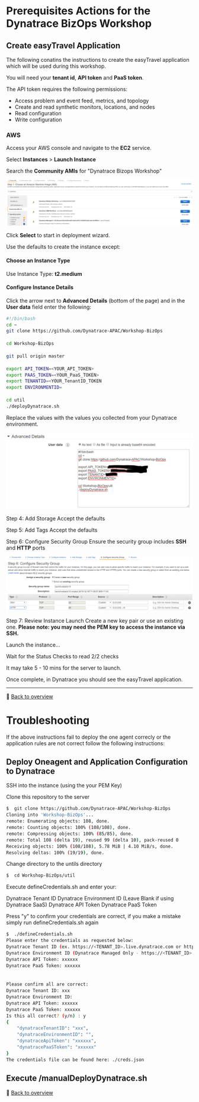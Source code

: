 # Prerequisites Actions for the Dynatrace BizOps Workshop 

## Create easyTravel Application

The following conatins the instructions to create the easyTravel application which will be used during this workshop.

You will need your **tenant id**, **API token** and **PaaS token**.

The API token requires the following permissions: 
- Access problem and event feed, metrics, and topology
- Create and read synthetic monitors, locations, and nodes
- Read configuration
- Write configuration

### AWS

Access your AWS console and navigate to the **EC2** service.

Select **Instances** > **Launch Instance**

Search the **Community AMIs** for "Dynatrace Bizops Workshop"

![Deploy](/img/pre-publicami.png)

Click **Select** to start in deployment wizard.

Use the defaults to create the instance except:

#### Choose an Instance Type

Use Instance Type: **t2.medium**

#### Configure Instance Details

Click the arrow next to **Advanced Details** (bottom of the page) and in the **User data** field enter the following:
```bash
#!/bin/bash
cd ~
git clone https://github.com/Dynatrace-APAC/Workshop-BizOps

cd Workshop-BizOps

git pull origin master

export API_TOKEN=<YOUR_API_TOKEN>
export PAAS_TOKEN=<YOUR_PaaS_TOKEN>
export TENANTID=<YOUR_TenantID_TOKEN
export ENVIRONMENTID=

cd util
./deployDynatrace.sh


```
Replace the values with the values you collected from your Dynatrace environment.

![AWS Userdata](/img/aws_userdata.PNG)

Step 4: Add Storage
Accept the defaults

Step 5: Add Tags
Accept the defaults

Step 6: Configure Security Group
Ensure the security group includes **SSH** and **HTTP** ports

![Deploy](/img/pre-securitygroup.png)

Step 7: Review Instance Launch
Create a new key pair or use an existing one. **Please note: you may need the PEM key to access the instance via SSH.**

Launch the instance...

Wait for the Status Checks to read 2/2 checks 

It may take 5 - 10 mins for the server to launch.

Once complete, in Dynatrace you should see the easyTravel application.

---
:arrow_up_small: [Back to overview](/README.md)

# Troubleshooting

If the above instructions fail to deploy the one agent correcly or the application rules are not correct follow the following instructions:

## Deploy Oneagent and Application Configuration to Dynatrace 

SSH into the instance (using the your PEM Key)

Clone this repository to the server

```bash
$  git clone https://github.com/Dynatrace-APAC/Workshop-BizOps
Cloning into 'Workshop-BizOps'...
remote: Enumerating objects: 108, done.
remote: Counting objects: 100% (108/108), done.
remote: Compressing objects: 100% (85/85), done.
remote: Total 108 (delta 19), reused 99 (delta 10), pack-reused 0
Receiving objects: 100% (108/108), 5.78 MiB | 4.10 MiB/s, done.
Resolving deltas: 100% (19/19), done.

```
Change directory to the untils directory
```bash
$  cd Workshop-BizOps/util
```

Execute defineCredentials.sh and enter your:

Dynatrace Tenant ID
Dynatrace Environment ID (Leave Blank if using Dynatrace SaaS)
Dynatrace API Token
Dynatrace PaaS Token

Press "y" to confirm your credentials are correct, if you make a mistake simply run defineCredentials.sh again

```bash
$  ./defineCredentials.sh
Please enter the credentials as requested below:
Dynatrace Tenant ID (ex. https://<TENANT_ID>.live.dynatrace.com or https://<TENANT_ID>.dynatrace-managed.com): xxx
Dynatrace Environment ID (Dynatrace Managed Only - https://<TENANT_ID>.dynatrace-managed.com/e/<ENVIRONMENT_ID>):
Dynatrace API Token: xxxxxx
Dynatrace PaaS Token: xxxxxx


Please confirm all are correct:
Dynatrace Tenant ID: xxx
Dynatrace Environment ID:
Dynatrace API Token: xxxxxx
Dynatrace PaaS Token: xxxxxx
Is this all correct? (y/n) : y
{
    "dynatraceTenantID": "xxx",
    "dynatraceEnvironmentID": "",
    "dynatraceApiToken": "xxxxxx",
    "dynatracePaaSToken": "xxxxxx"
}
The credentials file can be found here: ./creds.json
```

Execute /manualDeployDynatrace.sh 
---
:arrow_up_small: [Back to overview](/README.md)